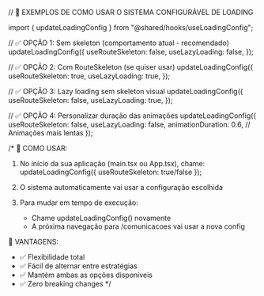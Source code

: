 // 🎯 EXEMPLOS DE COMO USAR O SISTEMA CONFIGURÁVEL DE LOADING

import { updateLoadingConfig } from "@shared/hooks/useLoadingConfig";

// ✅ OPÇÃO 1: Sem skeleton (comportamento atual - recomendado)
updateLoadingConfig({
useRouteSkeleton: false,
useLazyLoading: false,
});

// ✅ OPÇÃO 2: Com RouteSkeleton (se quiser usar)
updateLoadingConfig({
useRouteSkeleton: true,
useLazyLoading: true,
});

// ✅ OPÇÃO 3: Lazy loading sem skeleton visual
updateLoadingConfig({
useRouteSkeleton: false,
useLazyLoading: true,
});

// ✅ OPÇÃO 4: Personalizar duração das animações
updateLoadingConfig({
useRouteSkeleton: false,
useLazyLoading: false,
animationDuration: 0.6, // Animações mais lentas
});

/\*
🎯 COMO USAR:

1. No início da sua aplicação (main.tsx ou App.tsx), chame:
   updateLoadingConfig({ useRouteSkeleton: true/false });

2. O sistema automaticamente vai usar a configuração escolhida

3. Para mudar em tempo de execução:
   - Chame updateLoadingConfig() novamente
   - A próxima navegação para /comunicacoes vai usar a nova config

📝 VANTAGENS:

- ✅ Flexibilidade total
- ✅ Fácil de alternar entre estratégias
- ✅ Mantém ambas as opções disponíveis
- ✅ Zero breaking changes
  \*/
